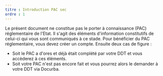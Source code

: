```yaml
---
titre : Introduction PAC sec
ordre : 1
---
```

Le présent document ne constitue pas le porter à connaissance (PAC) réglementaire de l'Etat. Il s'agit des éléments d'information constitutifs de celui-ci qui vous sont communiqués à ce stade. Pour bénéficier du PAC réglementaire, vous devez créer un compte. Ensuite deux cas de figure :
- Soit le PAC a d'ores et déjà était complété par votre DDT et vous accèderez à ces éléments. 
- Soit votre PAC n'est pas encore fait et vous pourrez alors le demander à votre DDT via Docurba.
